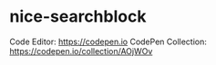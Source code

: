 # nice-searchblock
Code Editor: https://codepen.io
CodePen Collection: https://codepen.io/collection/AOjWOv
